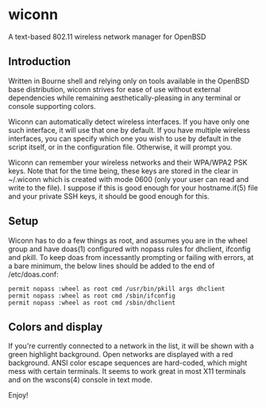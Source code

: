 # wiconn
A text-based 802.11 wireless network manager for OpenBSD

## Introduction
Written in Bourne shell and relying only on tools available in the OpenBSD
base distribution, wiconn strives for ease of use without external
dependencies while remaining aesthetically-pleasing in any terminal or 
console supporting colors.

Wiconn can automatically detect wireless interfaces. If you have only one
such interface, it will use that one by default. If you have multiple 
wireless interfaces, you can specify which one you wish to use by default
in the script itself, or in the configuration file. Otherwise, it will
prompt you.

Wiconn can remember your wireless networks and their WPA/WPA2 PSK keys.
Note that for the time being, these keys are stored in the clear in 
~/.wiconn which is created with mode 0600 (only your user can read and 
write to the file). I suppose if this is good enough for your 
hostname.if(5) file and your private SSH keys, it should be good enough
for this. 

## Setup
Wiconn has to do a few things as root, and assumes you are in the wheel
group and have doas(1) configured with nopass rules for dhclient, 
ifconfig and pkill. To keep doas from incessantly prompting or failing
with errors, at a bare minimum, the below lines should be added 
to the end of /etc/doas.conf:

```
permit nopass :wheel as root cmd /usr/bin/pkill args dhclient
permit nopass :wheel as root cmd /sbin/ifconfig
permit nopass :wheel as root cmd /sbin/dhclient
```

## Colors and display
If you're currently connected to a network in the list, it will be
shown with a green highlight background. Open networks are displayed
with a red background. ANSI color escape sequences are hard-coded, 
which might mess with certain terminals. It seems to work great in
most X11 terminals and on the wscons(4) console in text mode.

Enjoy!
